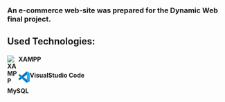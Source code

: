 ### An e-commerce web-site was prepared for the Dynamic Web final project.
## Used Technologies:
#### <img align="left" alt="XAMPP" width="26px" src="https://www.iconfinder.com/icons/96018/xampp_icon" /> XAMPP 
#### <img align="left" alt="Visual Studio Code" width="26px" src="https://raw.githubusercontent.com/github/explore/80688e429a7d4ef2fca1e82350fe8e3517d3494d/topics/visual-studio-code/visual-studio-code.png" /> VisualStudio Code
#### MySQL





